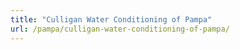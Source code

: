 ```yaml
---
title: "Culligan Water Conditioning of Pampa"
url: /pampa/culligan-water-conditioning-of-pampa/
---
```


